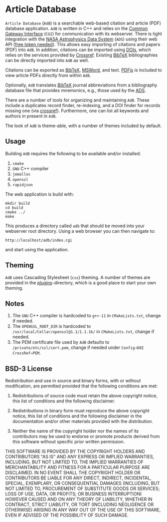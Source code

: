 # Article Database

`Article Database` (`AdB`) is a searchable web-based citation and article (PDF) database application. `AdB` is written in C++ and relies on the [Common Gateway Interface](https://en.wikipedia.org/wiki/Common_Gateway_Interface) (`CGI`) for communication with its webserver. There is tight integration with the [NASA Astrophysics Data System](https://ui.adsabs.harvard.edu/) (`ADS`) using their web API ([free token needed](https://ui.adsabs.harvard.edu/user/account/login)). This allows easy importing of citations and papers (PDF) into `AdB`. In addition, citations can be imported using [DOIs](https://www.doi.org/), which relies on the services provided by [Crossref](https://www.crossref.org). Existing  [BibTeX](http://www.bibtex.org/Format/) bibliographies can be directly imported into `AdB` as well.

Citations can be exported as [BibTeX](http://www.bibtex.org/Format/), [MSWord](https://docs.microsoft.com/en-us/office/vba/word/concepts/working-with-word/working-with-bibliographies), and text. [PDFjs](https://mozilla.github.io/pdf.js/) is included to view article PDFs directly from within `AdB`.

Optionally, `AdB` translates [BibTeX](http://www.bibtex.org/Format/) journal abbreviations from a bibliography database file that provides mnemonics, e.g., those used by the [ADS](http://adsabs.harvard.edu/abs_doc/aas_macros.html).

There are a number of tools for organizing and maintaining `AdB`. These include a duplicates record finder, re-indexing, and a DOI finder for records missing one (via [crossref](api.crossref.org)). Furthermore, one can list all keywords and authors in present in `AdB`.

The look of `AdB` is theme-able, with a number of themes included by default.

## Usage

Building `AdB` requires the following to be available and/or installed:

1. `cmake`
2. `GNU` C++ compiler
3. `jemalloc`
4. `openssl`
5. `rapidjson`

The web application is build with:

```shell
mkdir build
cd build
cmake ../
make
```

This produces a directory called `adb` that should be moved into your webserver root directory. Using a web browser you can then navigate to:

```shell
http://localhost/adb/index.cgi
```

and start using the application.

## Theming

`AdB` uses Cascading Stylesheet (`css`) theming. A number of themes are provided in the [plugins](web/plugins)-directory, which is a good place to  start your own theming.

## Notes

1. The `GNU` C++ compiler is hardcoded to `g++-11` in `CMakeLists.txt`, change if needed.
2. The `OPENSSL_ROOT_DIR` is hardcoded to `/usr/local/Cellar/openssl@1.1/1.1.1k/` in `CMakeLists.txt`, change if needed.
3. The PEM certificate file used by `AdB` defaults to `/private/etc/ssl/cert.pem`, change if needed under `Config→DOI CrossRef→PEM`.

## BSD-3 License

Redistribution and use in source and binary forms, with or without modification, are permitted provided that the following conditions are met:

1. Redistributions of source code must retain the above copyright notice, this list of conditions and the following disclaimer.

2. Redistributions in binary form must reproduce the above copyright notice, this list of conditions and the following disclaimer in the documentation and/or other materials provided with the distribution.

3. Neither the name of the copyright holder nor the names of its contributors may be used to endorse or promote products derived from this software without specific prior written permission.

THIS SOFTWARE IS PROVIDED BY THE COPYRIGHT HOLDERS AND CONTRIBUTORS "AS IS" AND ANY EXPRESS OR IMPLIED WARRANTIES, INCLUDING, BUT NOT LIMITED TO, THE IMPLIED WARRANTIES OF MERCHANTABILITY AND FITNESS FOR A PARTICULAR PURPOSE ARE DISCLAIMED. IN NO EVENT SHALL THE COPYRIGHT HOLDER OR CONTRIBUTORS BE LIABLE FOR ANY DIRECT, INDIRECT, INCIDENTAL, SPECIAL, EXEMPLARY, OR CONSEQUENTIAL DAMAGES (INCLUDING, BUT NOT LIMITED TO, PROCUREMENT OF SUBSTITUTE GOODS OR SERVICES; LOSS OF USE, DATA, OR PROFITS; OR BUSINESS INTERRUPTION) HOWEVER CAUSED AND ON ANY THEORY OF LIABILITY, WHETHER IN CONTRACT, STRICT LIABILITY, OR TORT (INCLUDING NEGLIGENCE OR OTHERWISE) ARISING IN ANY WAY OUT OF THE USE OF THIS SOFTWARE, EVEN IF ADVISED OF THE POSSIBILITY OF SUCH DAMAGE.
